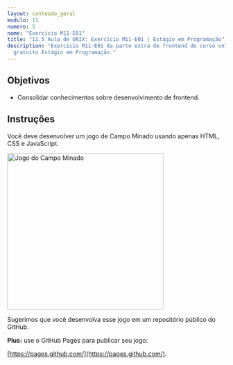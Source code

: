 ```yaml
---
layout: conteudo_geral
modulo: 11
numero: 5
nome: "Exercício M11-E01"
title: "11.5 Aula de UNIX: Exercício M11-E01 | Estágio em Programação"
description: "Exercício M11-E01 da parte extra de frontend do curso online
  gratuito Estágio em Programação."
---
```


## Objetivos

- Consolidar conhecimentos sobre desenvolvimento de frontend.

## Instruções

Você deve desenvolver um jogo de Campo Minado usando apenas HTML, CSS e
JavaScript.

<img src="{{ '/assets/images/aulas/m11_minesweeper.png' | absolute_url }}" alt="Jogo do Campo Minado" style="width: 360px;">

Sugerimos que você desenvolva esse jogo em um repositório público do GitHub.

**Plus:** use o GitHub Pages para publicar seu jogo:

[https://pages.github.com/](https://pages.github.com/).
